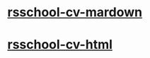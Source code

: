 # [rsschool-cv-mardown]( https://yebashka.github.io/rsschool-cv/cv)
# [rsschool-cv-html](https://YEbaSHKA.github.io/rsschool-cv/)

